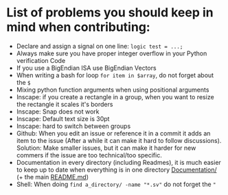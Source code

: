 # List of problems you should keep in mind when contributing:
- Declare and assign a signal on one line: `logic test = ...;`
- Always make sure you have proper integer overflow in your Python verification Code
- If you use a BigEndian ISA use BigEndian Vectors
- When writing a bash for loop `for item in $array`, do not forget about the `$`
- Mixing python function arguments when using positional arguments
- Inscape: if you create a rectangle in a group, when you want to resize the rectangle it scales
  it's borders
- Inscape: Snap does not work
- Inscape: Default text size is 30pt
- Inscape: hard to switch between groups
- Github: When you edit an issue or reference it in a commit it adds an item to the issue (After a
  while it can make it hard to follow discussions). Solution: Make smaller issues, but it can make
  it harder for new commers if the issue are too technical/too specific.
- Documentation in every directory (including Readmes), it is much easier to keep up to date when
  everything is in one directory [Documentation/](Documentation/) (+ the main [README.md](README.md))
- Shell: When doing `find a_directory/ -name "*.sv"` do not forget the `"`


